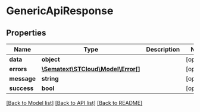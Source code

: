 # GenericApiResponse

## Properties
Name | Type | Description | Notes
------------ | ------------- | ------------- | -------------
**data** | **object** |  | [optional] 
**errors** | [**\Sematext\STCloud\Model\Error[]**](Error.md) |  | [optional] 
**message** | **string** |  | [optional] 
**success** | **bool** |  | [optional] 

[[Back to Model list]](../../README.md#documentation-for-models) [[Back to API list]](../../README.md#documentation-for-api-endpoints) [[Back to README]](../../README.md)

